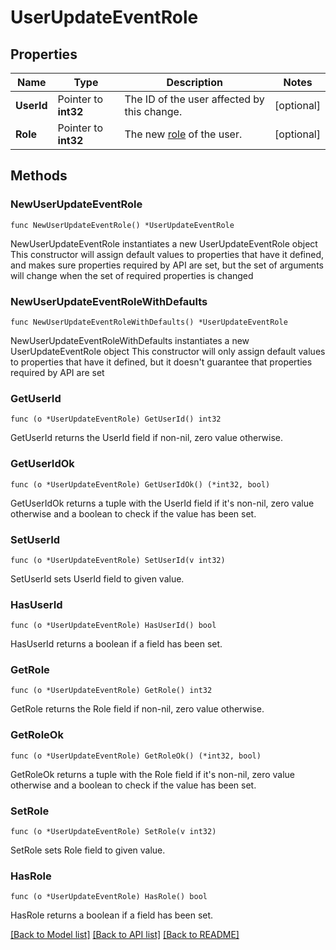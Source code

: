 # UserUpdateEventRole

## Properties

Name | Type | Description | Notes
------------ | ------------- | ------------- | -------------
**UserId** | Pointer to **int32** | The ID of the user affected by this change.  | [optional] 
**Role** | Pointer to **int32** | The new [role](/api/roles-and-permissions) of the user.  | [optional] 

## Methods

### NewUserUpdateEventRole

`func NewUserUpdateEventRole() *UserUpdateEventRole`

NewUserUpdateEventRole instantiates a new UserUpdateEventRole object
This constructor will assign default values to properties that have it defined,
and makes sure properties required by API are set, but the set of arguments
will change when the set of required properties is changed

### NewUserUpdateEventRoleWithDefaults

`func NewUserUpdateEventRoleWithDefaults() *UserUpdateEventRole`

NewUserUpdateEventRoleWithDefaults instantiates a new UserUpdateEventRole object
This constructor will only assign default values to properties that have it defined,
but it doesn't guarantee that properties required by API are set

### GetUserId

`func (o *UserUpdateEventRole) GetUserId() int32`

GetUserId returns the UserId field if non-nil, zero value otherwise.

### GetUserIdOk

`func (o *UserUpdateEventRole) GetUserIdOk() (*int32, bool)`

GetUserIdOk returns a tuple with the UserId field if it's non-nil, zero value otherwise
and a boolean to check if the value has been set.

### SetUserId

`func (o *UserUpdateEventRole) SetUserId(v int32)`

SetUserId sets UserId field to given value.

### HasUserId

`func (o *UserUpdateEventRole) HasUserId() bool`

HasUserId returns a boolean if a field has been set.

### GetRole

`func (o *UserUpdateEventRole) GetRole() int32`

GetRole returns the Role field if non-nil, zero value otherwise.

### GetRoleOk

`func (o *UserUpdateEventRole) GetRoleOk() (*int32, bool)`

GetRoleOk returns a tuple with the Role field if it's non-nil, zero value otherwise
and a boolean to check if the value has been set.

### SetRole

`func (o *UserUpdateEventRole) SetRole(v int32)`

SetRole sets Role field to given value.

### HasRole

`func (o *UserUpdateEventRole) HasRole() bool`

HasRole returns a boolean if a field has been set.


[[Back to Model list]](../README.md#documentation-for-models) [[Back to API list]](../README.md#documentation-for-api-endpoints) [[Back to README]](../README.md)


